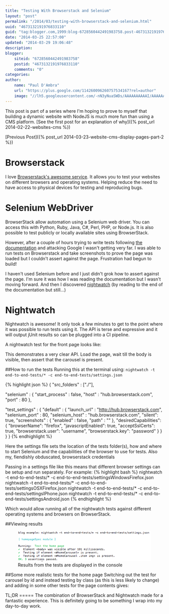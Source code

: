 ```yaml
---
title: "Testing With Browserstack and Selenium"
layout: "post"
permalink: "/2014/03/testing-with-browserstack-and-selenium.html"
uuid: "4673132191976833110"
guid: "tag:blogger.com,1999:blog-6728560442491983758.post-4673132191976833110"
date: "2014-03-25 22:57:00"
updated: "2014-03-29 19:06:48"
description: 
blogger:
    siteid: "6728560442491983758"
    postid: "4673132191976833110"
    comments: "0"
categories: 
author: 
    name: "Paul D'Ambra"
    url: "https://plus.google.com/114260096260757534167?rel=author"
    image: "//lh5.googleusercontent.com/-nN3yNuaSWDs/AAAAAAAAAAI/AAAAAAAABQU/ESeyTW5Duf0/s512-c/photo.jpg"
---
```


This post is part of a series where I'm hoping to prove to myself that building a dynamic website with NodeJS is much more fun than using a CMS platform. [See the first post for an explanation of why]({% post_url 2014-02-22-websites-cms %})

[Previous Post]({% post_url 2014-03-23-website-cms-display-pages-part-2 %})

Browserstack
============
I love [Browserstack's awesome service](http://www.browserstack.com/). It allows you to test your websites on different browsers and operating systems. Helping reduce the need to have access to physical devices for testing and reproducing bugs.

Selenium WebDriver
==================
BrowserStack allow automation using a Selenium web driver. You can access this with Python, Ruby, Java, C#, Perl, PHP, or Node.js. It is also possible to test publicly or locally available sites using BrowserStack.

<!--more-->

However, after a couple of hours trying to write tests following <a href="http://www.browserstack.com/automate/node" target="_blank">the documentation</a> and attacking Google I wasn't getting very far. I was able to run tests on Browserstack and take screenshots to prove the page was loaded but I couldn't assert against the page. Frustration had begun to build!

I haven't used Selenium before and I just didn't grok how to assert against the page. I'm sure it was how I was reading the documentation but I wasn't moving forward. And then I discovered <a href="http://nightwatchjs.org/" target="_blank">nightwatch</a> (by reading to the end of the documentation but still...)

Nightwatch
==========
Nightwatch is awesome! It only took a few minutes to get to the point where it was possible to run tests using it. The API is terse and expressive and it will output jUnit results so can be plugged into a CI pipeline.

A nightwatch test for the front page looks like:
<script src="http://gist-it.appspot.com/github/pauldambra/omniclopse/blob/ba6e169be1043f88ce5482eddd55a065648e9ba2/end-to-end-tests/homepageSpec.js"></script> This demonstrates a very clear API. Load the page, wait till the body is visible, then assert that the carousel is present. 

##How to run the tests
Running this at the terminal using:
`nightwatch -t end-to-end-tests/* -c end-to-end-tests/settings.json`

{% highlight json %}
{
  "src_folders" : ["./"],

  "selenium" : {
    "start_process" : false,
    "host" : "hub.browserstack.com",
    "port" : 80
  },

  "test_settings" : {
    "default" : {
      "launch_url" : "http://hub.browserstack.com",
      "selenium_port"  : 80,
      "selenium_host"  : "hub.browserstack.com",
      "silent": true,
      "screenshots" : {
        "enabled" : false,
        "path" : ""
      },
      "desiredCapabilities": {
        "browserName": "firefox",
        "javascriptEnabled": true,
        "acceptSslCerts": true,
        "browserstack.user": "username",
        "browserstack.key": "password"
      }
    }
  }
}
{% endhighlight %}

Here the settings file sets the location of the tests folder(s), how and where to start Selenium and the capabilities of the browser to use for tests. Also my, fiendishly obduscated, browserstack credentials

Passing in a settings file like this means that different browser settings can be setup and run separately. For example:
{% highlight bash %}
nightwatch -t end-to-end-tests/* -c end-to-end-tests/settingsWindowsFirefox.json
nightwatch -t end-to-end-tests/* -c end-to-end-tests/settingsOSXFirefox.json
nightwatch -t end-to-end-tests/* -c end-to-end-tests/settingsIPhone.json
nightwatch -t end-to-end-tests/* -c end-to-end-tests/settingsAndroid.json
{% endhighlight %}

Which would allow running all of the nightwatch tests against different operating systems and browsers on BrowserStack.

##Viewing results
<figure>
    <img src="/images/run-nightwatch.png" alt="Results from the tests are displayed in the console" class="img-responsive img-thumbnail"/>
    <figcaption>Results from the tests are displayed in the console</figcaption>
</figure>

##Some more realistic tests for the home page
Switching out the test for carousel by id and instead testing by class (as this is less likely to change) and adding in some other tests for the page contents gives:
<div><script src="http://gist-it.appspot.com/github/pauldambra/omniclopse/blob/25217572b4b77a9b90d25bba69b37b2cb411b4a6/end-to-end-tests/homepageSpec.js"></script> </div>
TL;DR
=====
The combination of BrowserStack and Nightwatch made for a fantastic experience. This is definitely going to be something I wrap into my day-to-day work.